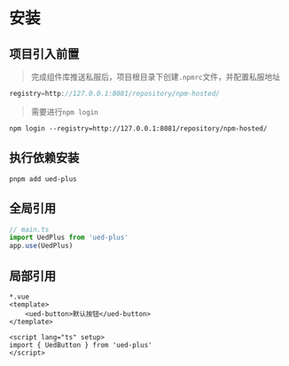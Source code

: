 # 安装

## 项目引入前置

> 完成组件库推送私服后，项目根目录下创建`.npmrc`文件，并配置私服地址

```js
registry=http://127.0.0.1:8081/repository/npm-hosted/
```

> 需要进行`npm login`

```shell
npm login --registry=http://127.0.0.1:8081/repository/npm-hosted/
```

## 执行依赖安装

```shell
pnpm add ued-plus
```

## 全局引用

```ts
// main.ts
import UedPlus from 'ued-plus'
app.use(UedPlus)
```

## 局部引用

```vue
*.vue
<template>
	<ued-button>默认按钮</ued-button>
</template>

<script lang="ts" setup>
import { UedButton } from 'ued-plus'
</script>
```
